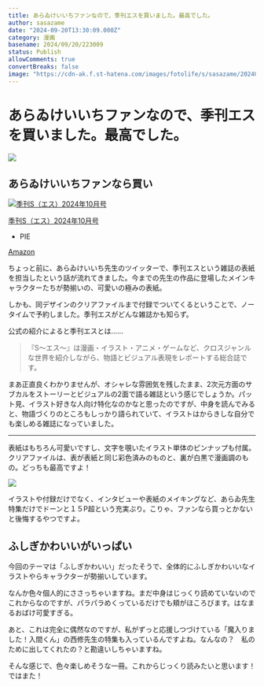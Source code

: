 ```yaml
---
title: あらゐけいいちファンなので、季刊エスを買いました。最高でした。
author: sasazame
date: "2024-09-20T13:30:09.000Z"
category: 漫画
basename: 2024/09/20/223009
status: Publish
allowComments: true
convertBreaks: false
image: "https://cdn-ak.f.st-hatena.com/images/fotolife/s/sasazame/20240920/20240920220921.png"
---
```

# あらゐけいいちファンなので、季刊エスを買いました。最高でした。

![](https://cdn-ak.f.st-hatena.com/images/fotolife/s/sasazame/20240920/20240920220921.png)

<!-- Extended Body -->

## あらゐけいいちファンなら買い

[![季刊S（エス）2024年10月号](https://m.media-amazon.com/images/I/61RL-T-X-kL._SL500_.jpg "季刊S（エス）2024年10月号")](https://www.amazon.co.jp/dp/B0DFC7M8LV?tag=mochig08-22&linkCode=ogi&th=1&psc=1)

[季刊S（エス）2024年10月号](https://www.amazon.co.jp/dp/B0DFC7M8LV?tag=mochig08-22&linkCode=ogi&th=1&psc=1)

-   PIE

[Amazon](https://www.amazon.co.jp/dp/B0DFC7M8LV?tag=mochig08-22&linkCode=ogi&th=1&psc=1)

ちょっと前に、あらゐけいいち先生のツイッターで、季刊エスという雑誌の表紙を担当したという話が流れてきました。今までの先生の作品に登場したメインキャラクターたちが勢揃いの、可愛いの極みの表紙。

しかも、同デザインのクリアファイルまで付録でついてくるということで、ノータイムで予約しました。季刊エスがどんな雑誌かも知らず。

公式の紹介によると季刊エスとは……

> 『S〜エス〜』は漫画・イラスト・アニメ・ゲームなど、クロスジャンルな世界を紹介しながら、物語とビジュアル表現をレポートする総合誌です。

まあ正直良くわかりませんが、オシャレな雰囲気を残したまま、2次元方面のサブカルをストーリーとビジュアルの2面で語る雑誌という感じでしょうか。パット見、イラスト好きな人向け特化なのかなと思ったのですが、中身を読んでみると、物語づくりのところもしっかり語られていて、イラストはからきしな自分でも楽しめる雑誌になっていました。

* * *

表紙はもちろん可愛いですし、文字を覗いたイラスト単体のピンナップも付属。クリアファイルは、表が表紙と同じ彩色済みのものと、裏が白黒で漫画調のもの。どっちも最高ですよ！

![](https://cdn-ak.f.st-hatena.com/images/fotolife/s/sasazame/20240920/20240920222225.png)

イラストや付録だけでなく、インタビューや表紙のメイキングなど、あらゐ先生特集だけでドーンと１５P超という充実ぶり。こりゃ、ファンなら買っとかないと後悔するやつですよ。

## ふしぎかわいいがいっぱい

今回のテーマは「ふしぎかわいい」だったそうで、全体的にふしぎかわいいなイラストやらキャラクターが勢揃いしています。

なんか色々個人的にささっちゃいますね。まだ中身はじっくり読めていないのでこれからなのですが、パラパラめくっているだけでも頬がほころびます。はなまるおばけ可愛すぎる。

あと、これは完全に偶然なのですが、私がずっと応援しつづけている「魔入りました！入間くん」の西修先生の特集も入っているんですよね。なんなの？　私のために出してくれたの？と勘違いしちゃいますね。

そんな感じで、色々楽しめそうな一冊。これからじっくり読みたいと思います！　ではまた！